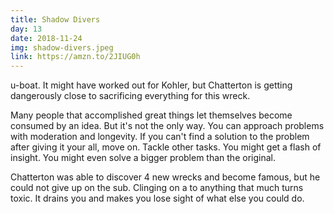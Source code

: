```yaml
---
title: Shadow Divers
day: 13
date: 2018-11-24
img: shadow-divers.jpeg
link: https://amzn.to/2JIUG0h
---
```


u-boat. It might have worked out for Kohler, but Chatterton is getting
dangerously close to sacrificing everything for this wreck.

Many people that accomplished great things let themselves become consumed by an
idea. But it's not the only way. You can approach problems with moderation and
longevity. If you can't find a solution to the problem after giving it your
all, move on. Tackle other tasks. You might get a flash of insight. You might
even solve a bigger problem than the original.

Chatterton was able to discover 4 new wrecks and become famous, but he could
not give up on the sub. Clinging on a to anything that much turns toxic. It
drains you and makes you lose sight of what else you could do.
